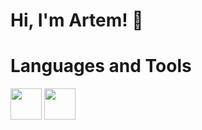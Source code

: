 # Hi, I'm Artem! 👋

# Languages and Tools
<img src="https://cdn.jsdelivr.net/gh/devicons/devicon/icons/html5/html5-original-wordmark.svg" width="50" heigth="50"/>
<img src="https://cdn.jsdelivr.net/gh/devicons/devicon/icons/javascript/javascript-plain.svg" width="50" heigth="50"/>
          
<!--
**mopjiex/mopjiex** is a ✨ _special_ ✨ repository because its `README.md` (this file) appears on your GitHub profile.

Here are some ideas to get you started:

- 🔭 I’m currently working on ...
- 🌱 I’m currently learning ...
- 👯 I’m looking to collaborate on ...
- 🤔 I’m looking for help with ...
- 💬 Ask me about ...
- 📫 How to reach me: ...
- 😄 Pronouns: ...
- ⚡ Fun fact: ...
-->
